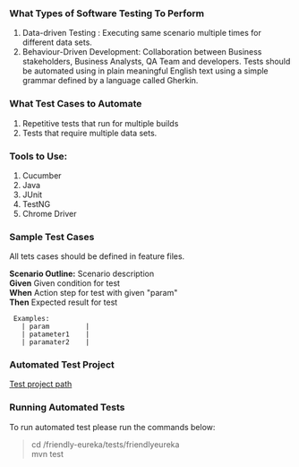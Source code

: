 ### What Types of Software Testing To Perform
1. Data-driven Testing :  Executing same scenario multiple times for different data sets.  
2. Behaviour-Driven Development: Collaboration between Business stakeholders, Business Analysts, QA Team and developers. Tests should be automated using in plain meaningful English text using a simple grammar defined by a language called Gherkin.  

### What Test Cases to Automate
1. Repetitive tests that run for multiple builds
1. Tests that require multiple data sets.

### Tools to Use: 
1. Cucumber
1. Java
1. JUnit
1. TestNG
1. Chrome Driver

### Sample Test Cases 

All tets cases should be defined in feature files.

**Scenario Outline:** Scenario description  
    **Given** Given condition for test  
    **When** Action step for test with given "param"          
    **Then** Expected result for test               
 
     Examples:  
       | param         |
       | patameter1    |
       | paramater2    |

### Automated Test Project

[Test project path](https://github.com/SWE574-Nerds/friendly-eureka/tree/master/tests/friendlyeureka)

### Running Automated Tests
To run automated test please run the commands below:  

> cd /friendly-eureka/tests/friendlyeureka  
> mvn test